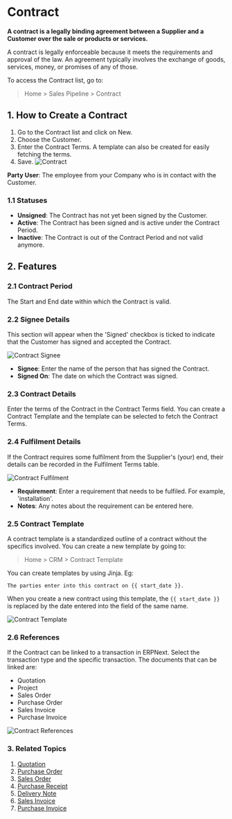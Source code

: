 <!-- add-breadcrumbs -->
# Contract

**A contract is a legally binding agreement between a Supplier and a Customer over the sale or products or services.**

A contract is legally enforceable because it meets the requirements and approval of the law. An agreement typically involves the exchange of goods, services, money, or promises of any of those.

To access the Contract list, go to:
> Home > Sales Pipeline > Contract


## 1. How to Create a Contract
1. Go to the Contract list and click on New.
1. Choose the Customer.
1. Enter the Contract Terms. A template can also be created for easily fetching the terms.
1. Save.
    ![Contract](/docs/v13/assets/img/crm/contract.png)

**Party User**: The employee from your Company who is in contact with the Customer.

### 1.1 Statuses

* **Unsigned**: The Contract has not yet been signed by the Customer.
* **Active**: The Contract has been signed and is active under the Contract Period.
* **Inactive**: The Contract is out of the Contract Period and not valid anymore.

## 2. Features
### 2.1 Contract Period
The Start and End date within which the Contract is valid.

### 2.2 Signee Details
This section will appear when the 'Signed' checkbox is ticked to indicate that the Customer has signed and accepted the Contract.

![Contract Signee](/docs/v13/assets/img/crm/contract-signee.png)

* **Signee**: Enter the name of the person that has signed the Contract.
* **Signed On**: The date on which the Contract was signed.

### 2.3 Contract Details
Enter the terms of the Contract in the Contract Terms field. You can create a Contract Template and the template can be selected to fetch the Contract Terms.

### 2.4 Fulfilment Details
If the Contract requires some fulfilment from the Supplier's (your) end, their details can be recorded in the Fulfilment Terms table.

![Contract Fulfilment](/docs/v13/assets/img/crm/contract-fulfilment.png)

* **Requirement**: Enter a requirement that needs to be fulfiled. For example, 'installation'.
* **Notes**: Any notes about the requirement can be entered here.

### 2.5 Contract Template
A contract template is a standardized outline of a contract without the specifics involved. You can create a new template by going to:

> Home > CRM > Contract Template

You can create templates by using Jinja. Eg:

```
The parties enter into this contract on {{ start_date }}.
```

When you create a new contract using this template, the `{{ start_date }}` is replaced by the date entered into the field of the same name.

![Contract Template](/docs/v13/assets/img/crm/contract-template-jinja.gif)

### 2.6 References
If the Contract can be linked to a transaction in ERPNext. Select the transaction type and the specific transaction. The documents that can be linked are:

* Quotation
* Project
* Sales Order
* Purchase Order
* Sales Invoice
* Purchase Invoice

![Contract References](/docs/v13/assets/img/crm/contract-reference.png)

### 3. Related Topics
1. [Quotation](/docs/v13/user/manual/en/selling/quotation)
1. [Purchase Order](/docs/v13/user/manual/en/buying/purchase-order)
1. [Sales Order](/docs/v13/user/manual/en/selling/sales-order)
1. [Purchase Receipt](/docs/v13/user/manual/en/stock/purchase-receipt)
1. [Delivery Note](/docs/v13/user/manual/en/stock/delivery-note)
1. [Sales Invoice](/docs/v13/user/manual/en/accounts/sales-invoice)
1. [Purchase Invoice](/docs/v13/user/manual/en/accounts/purchase-invoice)
